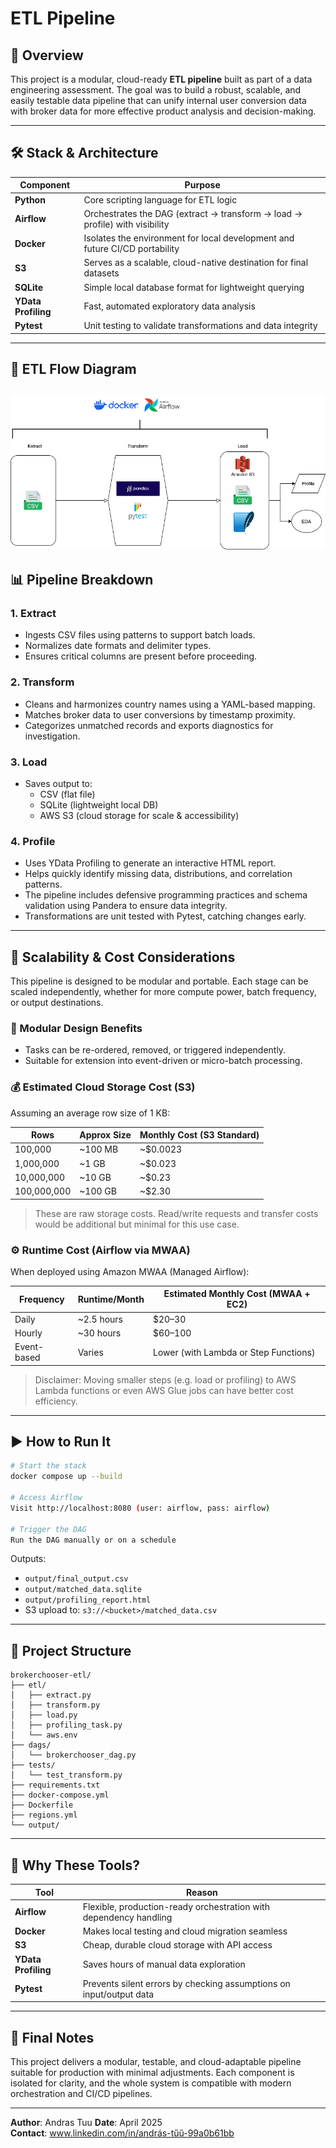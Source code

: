 #  ETL Pipeline

## 📌 Overview
This project is a modular, cloud-ready **ETL pipeline** built as part of a data engineering assessment. The goal was to build a robust, scalable, and easily testable data pipeline that can unify internal user conversion data with broker data for more effective product analysis and decision-making.

---

## 🛠 Stack & Architecture

| Component         | Purpose                                                                      |
|------------------|-------------------------------------------------------------------------------|
| **Python**        | Core scripting language for ETL logic                                         |
| **Airflow**       | Orchestrates the DAG (extract → transform → load → profile) with visibility   |
| **Docker**        | Isolates the environment for local development and future CI/CD portability   |
| **S3**            | Serves as a scalable, cloud-native destination for final datasets             |
| **SQLite**        | Simple local database format for lightweight querying                         |
| **YData Profiling** | Fast, automated exploratory data analysis                                     |
| **Pytest**        | Unit testing to validate transformations and data integrity                   |

---

## 🔄 ETL Flow Diagram

![ETL Flow Diagram](flowchart.drawio.png)
---

## 📊 Pipeline Breakdown

### 1. **Extract**
- Ingests CSV files using patterns to support batch loads.
- Normalizes date formats and delimiter types.
- Ensures critical columns are present before proceeding.

### 2. **Transform**
- Cleans and harmonizes country names using a YAML-based mapping.
- Matches broker data to user conversions by timestamp proximity.
- Categorizes unmatched records and exports diagnostics for investigation.

### 3. **Load**
- Saves output to:
  - CSV (flat file)
  - SQLite (lightweight local DB)
  - AWS S3 (cloud storage for scale & accessibility)

### 4. **Profile**
- Uses YData Profiling to generate an interactive HTML report.
- Helps quickly identify missing data, distributions, and correlation patterns.
- The pipeline includes defensive programming practices and schema validation using Pandera to ensure data integrity.
- Transformations are unit tested with Pytest, catching changes early.


---

## 🔁 Scalability & Cost Considerations

This pipeline is designed to be modular and portable. Each stage can be scaled independently, whether for more compute power, batch frequency, or output destinations.

### 🧩 Modular Design Benefits
- Tasks can be re-ordered, removed, or triggered independently.
- Suitable for extension into event-driven or micro-batch processing.

### 💰 Estimated Cloud Storage Cost (S3)

Assuming an average row size of 1 KB:

| Rows         | Approx Size | Monthly Cost (S3 Standard) |
|--------------|-------------|-----------------------------|
| 100,000      | ~100 MB     | ~$0.0023                    |
| 1,000,000    | ~1 GB       | ~$0.023                     |
| 10,000,000   | ~10 GB      | ~$0.23                      |
| 100,000,000  | ~100 GB     | ~$2.30                      |

> These are raw storage costs. Read/write requests and transfer costs would be additional but minimal for this use case.

### ⚙️ Runtime Cost (Airflow via MWAA)

When deployed using Amazon MWAA (Managed Airflow):

| Frequency     | Runtime/Month | Estimated Monthly Cost (MWAA + EC2) |
|---------------|----------------|--------------------------------------|
| Daily         | ~2.5 hours     | $20–30                                |
| Hourly        | ~30 hours      | $60–100                               |
| Event-based   | Varies         | Lower (with Lambda or Step Functions) |

> Disclaimer: Moving smaller steps (e.g. load or profiling) to AWS Lambda functions or even AWS Glue jobs can have better cost efficiency.


---

## ▶️ How to Run It

```bash
# Start the stack
docker compose up --build

# Access Airflow
Visit http://localhost:8080 (user: airflow, pass: airflow)

# Trigger the DAG
Run the DAG manually or on a schedule
```

Outputs:
- `output/final_output.csv`
- `output/matched_data.sqlite`
- `output/profiling_report.html`
- S3 upload to: `s3://<bucket>/matched_data.csv`

---

## 📁 Project Structure
```
brokerchooser-etl/
├── etl/
│   ├── extract.py
│   ├── transform.py
│   ├── load.py
│   ├── profiling_task.py
│   └── aws.env
├── dags/
│   └── brokerchooser_dag.py
├── tests/
│   └── test_transform.py
├── requirements.txt
├── docker-compose.yml
├── Dockerfile
├── regions.yml
└── output/
```

---

## 🧠 Why These Tools?
| Tool             | Reason                                                                 |
|------------------|------------------------------------------------------------------------|
| **Airflow**       | Flexible, production-ready orchestration with dependency handling     |
| **Docker**        | Makes local testing and cloud migration seamless                      |
| **S3**            | Cheap, durable cloud storage with API access                          |
| **YData Profiling** | Saves hours of manual data exploration                               |
| **Pytest**        | Prevents silent errors by checking assumptions on input/output data   |

---

## 📌 Final Notes

This project delivers a modular, testable, and cloud-adaptable pipeline suitable for production with minimal adjustments. Each component is isolated for clarity, and the whole system is compatible with modern orchestration and CI/CD pipelines.

---

**Author**: Andras Tuu 
**Date**: April 2025  
**Contact**: www.linkedin.com/in/andrás-tűű-99a0b61bb

